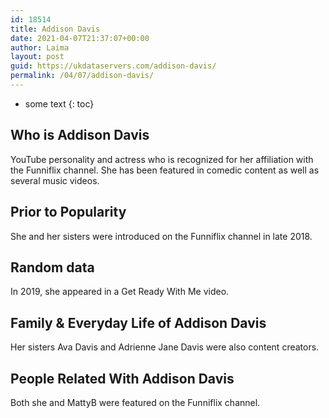 ```yaml
---
id: 18514
title: Addison Davis
date: 2021-04-07T21:37:07+00:00
author: Laima
layout: post
guid: https://ukdataservers.com/addison-davis/
permalink: /04/07/addison-davis/
---
```


* some text
{: toc}


## Who is Addison Davis
                  
                  
                  
YouTube personality and actress who is recognized for her affiliation with the Funniflix channel. She has been featured in comedic content as well as several music videos.
                  
              
            
              
            
                
                
                
## Prior to Popularity
                  
                  
                  
She and her sisters were introduced on the Funniflix channel in late 2018. 
                  
              
            
              
            
                
                
                
## Random data
                  
                  
                  
In 2019, she appeared in a Get Ready With Me video. 
                  
              
            
              
            
                
                
                
## Family & Everyday Life of Addison Davis
                  
                  
                  
Her sisters Ava Davis and Adrienne Jane Davis were also content creators. 
                  
              
            
              
            
                
                
                
## People Related With Addison Davis
                  
                  
                  
Both she and MattyB were featured on the Funniflix channel.
                  
              
            
              
            
                
              
            
              
              
            
            
              
            
          
          
          